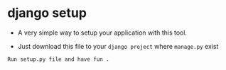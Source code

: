 # django setup
 
 * A very simple way to setup your application with this tool.

 - Just download this file to your `django project` where `manage.py` exist

 `
 Run setup.py file and have fun .
 `
